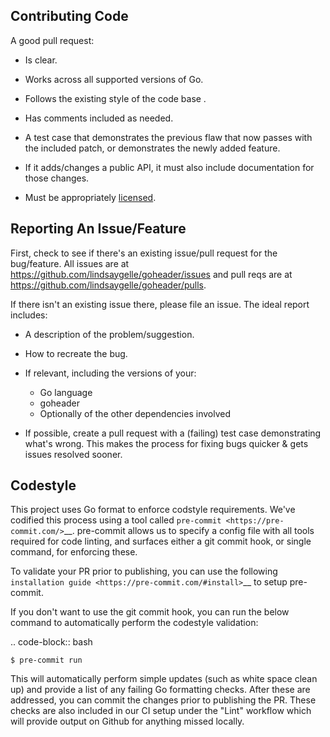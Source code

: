 Contributing Code
-----------------
A good pull request:

-  Is clear.
-  Works across all supported versions of Go.
-  Follows the existing style of the code base .
-  Has comments included as needed.

-  A test case that demonstrates the previous flaw that now passes with
   the included patch, or demonstrates the newly added feature.
-  If it adds/changes a public API, it must also include documentation
   for those changes.
-  Must be appropriately [licensed](./LICENSE).

Reporting An Issue/Feature
--------------------------
First, check to see if there's an existing issue/pull request for the
bug/feature. All issues are at
https://github.com/lindsaygelle/goheader/issues and pull reqs are at
https://github.com/lindsaygelle/goheader/pulls.

If there isn't an existing issue there, please file an issue. The
ideal report includes:

-  A description of the problem/suggestion.
-  How to recreate the bug.
-  If relevant, including the versions of your:

   -  Go language
   -  goheader
   -  Optionally of the other dependencies involved

-  If possible, create a pull request with a (failing) test case
   demonstrating what's wrong. This makes the process for fixing bugs
   quicker & gets issues resolved sooner.

Codestyle
---------
This project uses Go format to enforce codstyle requirements. We've codified this
process using a tool called `pre-commit <https://pre-commit.com/>`__. pre-commit
allows us to specify a config file with all tools required for code linting,
and surfaces either a git commit hook, or single command, for enforcing these.

To validate your PR prior to publishing, you can use the following
`installation guide <https://pre-commit.com/#install>`__ to setup pre-commit.

If you don't want to use the git commit hook, you can run the below command
to automatically perform the codestyle validation:

.. code-block:: bash

    $ pre-commit run

This will automatically perform simple updates (such as white space clean up)
and provide a list of any failing Go formatting checks. After these are addressed,
you can commit the changes prior to publishing the PR.
These checks are also included in our CI setup under the "Lint" workflow which
will provide output on Github for anything missed locally.
